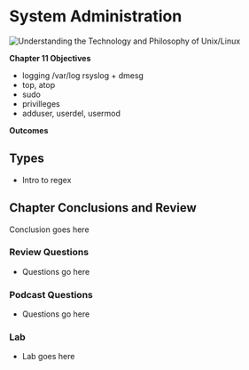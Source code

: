 # System Administration 
![Understanding the Technology and Philosophy of Unix/Linux](http://imgs.xkcd.com/comics/2038.png "Understanding the Technology and Philosophy of Unix/Linux")

__Chapter 11 Objectives__

  *  logging  /var/log  rsyslog
    + dmesg
  * top, atop
  * sudo 
  * privilleges
  * adduser, userdel, usermod
  

__Outcomes__



## Types

  * Intro to regex

## Chapter Conclusions and Review

  Conclusion goes here

### Review Questions

  * Questions go here

### Podcast Questions

 * Questions go here

### Lab

 * Lab goes here 
 
 